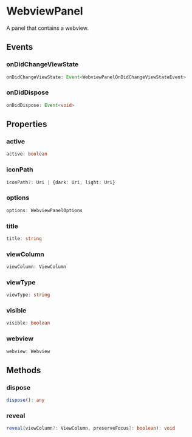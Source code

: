 # WebviewPanel

A panel that contains a webview.

## Events

### onDidChangeViewState

```typescript
onDidChangeViewState: Event<WebviewPanelOnDidChangeViewStateEvent>
```

### onDidDispose

```typescript
onDidDispose: Event<void>
```

## Properties

### active

```typescript
active: boolean
```

### iconPath

```typescript
iconPath?: Uri | {dark: Uri, light: Uri}
```

### options

```typescript
options: WebviewPanelOptions
```

### title

```typescript
title: string
```

### viewColumn

```typescript
viewColumn: ViewColumn
```

### viewType

```typescript
viewType: string
```

### visible

```typescript
visible: boolean
```

### webview

```typescript
webview: Webview
```

## Methods

### dispose

```typescript
dispose(): any
```

### reveal

```typescript
reveal(viewColumn?: ViewColumn, preserveFocus?: boolean): void
```

